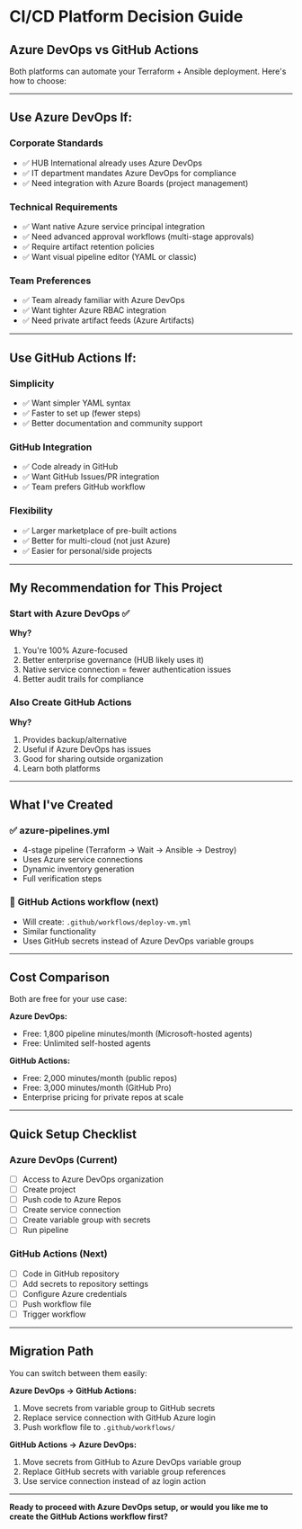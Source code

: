 # CI/CD Platform Decision Guide

## Azure DevOps vs GitHub Actions

Both platforms can automate your Terraform + Ansible deployment. Here's how to choose:

---

## **Use Azure DevOps If:**

### Corporate Standards
- ✅ HUB International already uses Azure DevOps
- ✅ IT department mandates Azure DevOps for compliance
- ✅ Need integration with Azure Boards (project management)

### Technical Requirements
- ✅ Want native Azure service principal integration
- ✅ Need advanced approval workflows (multi-stage approvals)
- ✅ Require artifact retention policies
- ✅ Want visual pipeline editor (YAML or classic)

### Team Preferences
- ✅ Team already familiar with Azure DevOps
- ✅ Want tighter Azure RBAC integration
- ✅ Need private artifact feeds (Azure Artifacts)

---

## **Use GitHub Actions If:**

### Simplicity
- ✅ Want simpler YAML syntax
- ✅ Faster to set up (fewer steps)
- ✅ Better documentation and community support

### GitHub Integration
- ✅ Code already in GitHub
- ✅ Want GitHub Issues/PR integration
- ✅ Team prefers GitHub workflow

### Flexibility
- ✅ Larger marketplace of pre-built actions
- ✅ Better for multi-cloud (not just Azure)
- ✅ Easier for personal/side projects

---

## **My Recommendation for This Project**

### **Start with Azure DevOps** ✅

**Why?**
1. You're 100% Azure-focused
2. Better enterprise governance (HUB likely uses it)
3. Native service connection = fewer authentication issues
4. Better audit trails for compliance

### **Also Create GitHub Actions**

**Why?**
1. Provides backup/alternative
2. Useful if Azure DevOps has issues
3. Good for sharing outside organization
4. Learn both platforms

---

## **What I've Created**

### ✅ **azure-pipelines.yml** 
- 4-stage pipeline (Terraform → Wait → Ansible → Destroy)
- Uses Azure service connections
- Dynamic inventory generation
- Full verification steps

### 🚧 **GitHub Actions workflow** (next)
- Will create: `.github/workflows/deploy-vm.yml`
- Similar functionality
- Uses GitHub secrets instead of Azure DevOps variable groups

---

## **Cost Comparison**

Both are free for your use case:

**Azure DevOps:**
- Free: 1,800 pipeline minutes/month (Microsoft-hosted agents)
- Free: Unlimited self-hosted agents

**GitHub Actions:**
- Free: 2,000 minutes/month (public repos)
- Free: 3,000 minutes/month (GitHub Pro)
- Enterprise pricing for private repos at scale

---

## **Quick Setup Checklist**

### Azure DevOps (Current)
- [ ] Access to Azure DevOps organization
- [ ] Create project
- [ ] Push code to Azure Repos
- [ ] Create service connection
- [ ] Create variable group with secrets
- [ ] Run pipeline

### GitHub Actions (Next)
- [ ] Code in GitHub repository
- [ ] Add secrets to repository settings
- [ ] Configure Azure credentials
- [ ] Push workflow file
- [ ] Trigger workflow

---

## **Migration Path**

You can switch between them easily:

**Azure DevOps → GitHub Actions:**
1. Move secrets from variable group to GitHub secrets
2. Replace service connection with GitHub Azure login
3. Push workflow file to `.github/workflows/`

**GitHub Actions → Azure DevOps:**
1. Move secrets from GitHub to Azure DevOps variable group
2. Replace GitHub secrets with variable group references
3. Use service connection instead of az login action

---

**Ready to proceed with Azure DevOps setup, or would you like me to create the GitHub Actions workflow first?**
